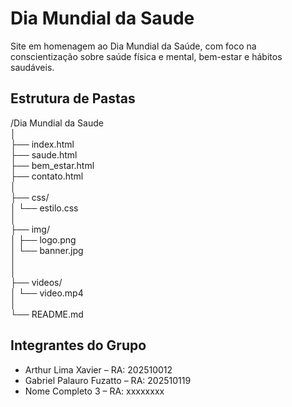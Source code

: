# Dia Mundial da Saude

Site em homenagem ao Dia Mundial da Saúde, com foco na conscientização sobre saúde física e mental, bem-estar e hábitos saudáveis.

## Estrutura de Pastas

/Dia Mundial da Saude  
│  
├── index.html  
├── saude.html  
├── bem_estar.html  
├── contato.html  
│  
├── css/  
│   └── estilo.css  
│  
├── img/  
│   ├── logo.png  
│   └── banner.jpg  
│  
│  
├── videos/  
│   └── video.mp4  
│  
└── README.md  

## Integrantes do Grupo

- Arthur Lima Xavier – RA: 202510012 
- Gabriel Palauro Fuzatto – RA: 202510119
- Nome Completo 3 – RA: xxxxxxxx